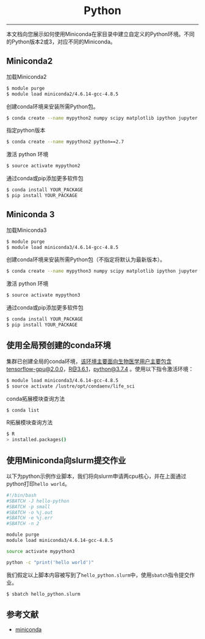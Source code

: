 # <center>Python</center>
------------
本文档向您展示如何使用Miniconda在家目录中建立自定义的Python环境。不同的Python版本2或3，对应不同的Miniconda。

## Miniconda2
加载Miniconda2

```bash
$ module purge
$ module load miniconda2/4.6.14-gcc-4.8.5
```
创建conda环境来安装所需Python包。
```bash
$ conda create --name mypython2 numpy scipy matplotlib ipython jupyter
```
指定python版本
```bash
$ conda create --name mypython2 python==2.7
```
激活 python 环境
```bash
$ source activate mypython2
```
通过conda或pip添加更多软件包

```bash
$ conda install YOUR_PACKAGE
$ pip install YOUR_PACKAGE
```

## Miniconda 3
加载Miniconda3
```bash
$ module purge
$ module load miniconda3/4.6.14-gcc-4.8.5
```
创建conda环境来安装所需Python包（不指定将默认为最新版本）。
```bash
$ conda create --name mypython3 numpy scipy matplotlib ipython jupyter
```
激活 python 环境
```bash
$ source activate mypython3
```
通过conda或pip添加更多软件包
```bash
$ conda install YOUR_PACKAGE
$ pip install YOUR_PACKAGE
```

## 使用全局预创建的conda环境

集群已创建全局的conda环境，该环境主要面向生物医学用户主要包含tensorflow-gpu@2.0.0，R@3.6.1，python@3.7.4 。使用以下指令激活环境：

```bash
$ module load miniconda3/4.6.14-gcc-4.8.5 
$ source activate /lustre/opt/condaenv/life_sci
```

conda拓展模块查询方法
```bash
$ conda list
```

R拓展模块查询方法
```bash
$ R
> installed.packages()
```

## 使用Miniconda向slurm提交作业

以下为python示例作业脚本，我们将向slurm申请两cpu核心，并在上面通过python打印`hello world`。

```bash
#!/bin/bash
#SBATCH -J hello-python
#SBATCH -p small
#SBATCH -o %j.out
#SBATCH -e %j.err
#SBATCH -n 2

module purge
module load miniconda3/4.6.14-gcc-4.8.5

source activate mypython3

python -c "print('hello world')"
```

我们假定以上脚本内容被写到了`hello_python.slurm`中，使用`sbatch`指令提交作业。

```bash
$ sbatch hello_python.slurm
```



## 参考文献

- [miniconda](https://docs.conda.io/en/latest/miniconda.html)
